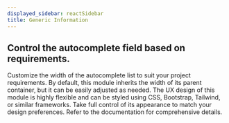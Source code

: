 ```yaml
---
displayed_sidebar: reactSidebar
title: Generic Information
---
```


## Control the autocomplete field based on requirements.

Customize the width of the autocomplete list to suit your project requirements. By default, this module inherits the width of its parent container, but it can be easily adjusted as needed. The UX design of this module is highly flexible and can be styled using CSS, Bootstrap, Tailwind, or similar frameworks. Take full control of its appearance to match your design preferences. Refer to the documentation for comprehensive details.